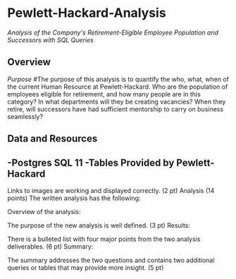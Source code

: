 # Pewlett-Hackard-Analysis

*Analysis of the Company's Retirement-Eligible Employee Population and Successors with SQL Queries*


## Overview
*Purpose*
#The purpose of this analysis is to quantify the who, what, when of the current Human Resource at Pewlett-Hackard. Who are the population of employees eligible for retirement, and how many people are in this category? In what departments will they be creating vacancies? When they retire, will successors have had sufficient mentorship to carry on business seamlessly?

## Data and Resources
-Postgres SQL 11 
-Tables Provided by Pewlett-Hackard
--
Links to images are working and displayed correctly. (2 pt)
Analysis (14 points)
The written analysis has the following:

Overview of the analysis:

The purpose of the new analysis is well defined. (3 pt)
Results:

There is a bulleted list with four major points from the two analysis deliverables. (6 pt)
Summary:

The summary addresses the two questions and contains two additional queries or tables that may provide more insight. (5 pt)
